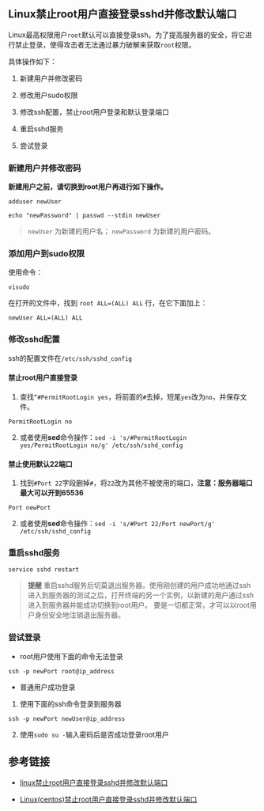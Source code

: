 ## Linux禁止root用户直接登录sshd并修改默认端口

Linux最高权限用户`root`默认可以直接登录ssh。为了提高服务器的安全，将它进行禁止登录，使得攻击者无法通过暴力破解来获取`root`权限。

具体操作如下：

1. 新建用户并修改密码 

2. 修改用户sudo权限 

3. 修改ssh配置，禁止root用户登录和默认登录端口 

4. 重启sshd服务 

5. 尝试登录


### 新建用户并修改密码

**新建用户之前，请切换到root用户再进行如下操作。**

```
adduser newUser

echo "newPassword" | passwd --stdin newUser
```

> `newUser` 为新建的用户名； `newPassword` 为新建的用户密码。


### 添加用户到sudo权限

使用命令：

```
visudo
```

在打开的文件中，找到 `root ALL=(ALL) ALL` 行，在它下面加上： 

```
newUser ALL=(ALL) ALL 
```


### 修改sshd配置

ssh的配置文件在`/etc/ssh/sshd_config`

#### 禁止root用户直接登录

1. 查找`“#PermitRootLogin yes`，将前面的`#`去掉，短尾`yes`改为`no`，并保存文件。
```
PermitRootLogin no
```

2. 或者使用**sed**命令操作：`sed -i 's/#PermitRootLogin yes/PermitRootLogin no/g' /etc/ssh/sshd_config`

#### 禁止使用默认22端口

1. 找到`#Port 22`字段删掉`#`，将`22`改为其他不被使用的端口，**注意：服务器端口最大可以开到65536**
```
Port newPort
```

2. 或者使用**sed**命令操作：`sed -i 's/#Port 22/Port newPort/g' /etc/ssh/sshd_config`

### 重启sshd服务

```
service sshd restart
```

> **提醒** 重启sshd服务后切莫退出服务器。使用刚创建的用户成功地通过ssh进入到服务器的测试之后，打开终端的另一个实例，以新建的用户通过ssh进入到服务器并能成功切换到root用户。
要是一切都正常，才可以以root用户身份安全地注销退出服务器。


### 尝试登录

* root用户使用下面的命令无法登录
```
ssh -p newPort root@ip_address
``` 

* 普通用户成功登录

 1. 使用下面的ssh命令登录到服务器
 ```
 ssh -p newPort newUser@ip_address
 ```
 
 2. 使用`sudo su -`输入密码后是否成功登录root用户



## 参考链接

* [linux禁止root用户直接登录sshd并修改默认端口](https://www.kancloud.cn/curder/linux/202053)

* [Linux(centos)禁止root用户直接登录sshd并修改默认端口](https://www.centos.bz/2017/12/linuxcentos%E7%A6%81%E6%AD%A2root%E7%94%A8%E6%88%B7%E7%9B%B4%E6%8E%A5%E7%99%BB%E5%BD%95sshd%E5%B9%B6%E4%BF%AE%E6%94%B9%E9%BB%98%E8%AE%A4%E7%AB%AF%E5%8F%A3/)